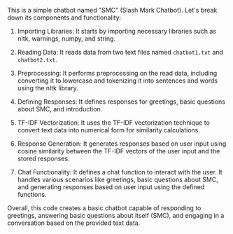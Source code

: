 This is a simple chatbot named "SMC" (Slash Mark Chatbot). Let's break down its components and functionality:

1. Importing Libraries: It starts by importing necessary libraries such as nltk, warnings, numpy, and string.

2. Reading Data: It reads data from two text files named `chatbot1.txt` and `chatbot2.txt`.

3. Preprocessing: It performs preprocessing on the read data, including converting it to lowercase and tokenizing it into sentences and words using the nltk library.

4. Defining Responses: It defines responses for greetings, basic questions about SMC, and introduction.

5. TF-IDF Vectorization: It uses the TF-IDF vectorization technique to convert text data into numerical form for similarity calculations.

6. Response Generation: It generates responses based on user input using cosine similarity between the TF-IDF vectors of the user input and the stored responses.

7. Chat Functionality: It defines a chat function to interact with the user. It handles various scenarios like greetings, basic questions about SMC, and generating responses based on user input using the defined functions.

Overall, this code creates a basic chatbot capable of responding to greetings, answering basic questions about itself (SMC), and engaging in a conversation based on the provided text data.
